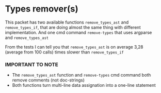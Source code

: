 # Types remover(s)

<!-- **My type removers I made taken from [The_Farmer_Was_Replaced](https://github.com/EasternFarmer/The-Farmer-Was-Replaced/) repo and updated as necessary** -->


This packet has two available functions `remove_types_ast` and `remove_types_if`, that are doing almost the same thing
with different implementation. And one cmd command `remove-types` that uses argparse and `remove_types_ast`<br>

From the tests I can tell you that `remove_types_ast` is on average 3,28 (average from 100 calls) times slower than
`remove_types_if`

### IMPORTANT TO NOTE

- The `remove_types_ast` function and `remove-types` cmd command both remove comments (not doc-strings)
- Both functions turn multi-line data assignation into a one-line statement